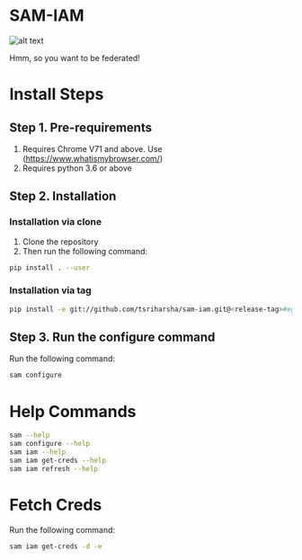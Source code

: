 # SAM-IAM

![alt text](https://images-na.ssl-images-amazon.com/images/I/515phx3dSqL._SX258_BO1,204,203,200_.jpg)

Hmm, so you want to be federated!

# Install Steps

## Step 1. Pre-requirements

1. Requires Chrome V71 and above. Use (https://www.whatismybrowser.com/)
2. Requires python 3.6 or above

## Step 2. Installation

### Installation via clone

1. Clone the repository
2. Then run the following command:

```bash
pip install . --user
```

### Installation via tag

```bash
pip install -e git://github.com/tsriharsha/sam-iam.git@<release-tag>#egg=sam
```

## Step 3. Run the configure command

Run the following command:

```bash
sam configure
```  

# Help Commands

```bash
sam --help
sam configure --help
sam iam --help
sam iam get-creds --help
sam iam refresh --help
```


# Fetch Creds

Run the following command:

```bash
sam iam get-creds -d -e
```



